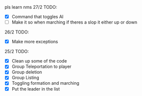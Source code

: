 pls learn nms
27/2 TODO:
- [X] Command that toggles AI
- [ ] Make it so when marching if theres a slop it either
  up or down

26/2 TODO:
- [X] Make more exceptions

25/2 TODO:
- [X] Clean up some of the code
- [X] Group Teleportation to player
- [X] Group deletion
-  [X] Group Listing
-  [X] Toggling formation and marching
-  [X] Put the leader in the list